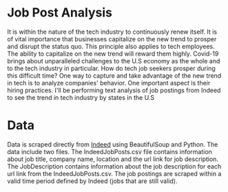 # Job Post Analysis

  It is within the nature of the tech industry to continuously renew itself. It is of vital importance that businesses capitalize on the new trend to prosper and disrupt the status quo. This principle also applies to tech employees. The ability to capitalize on the new trend will reward them highly. Covid-19 brings about unparalleled challenges to the U.S economy as the whole and to the tech industry in particular. How do tech job seekers prosper during this difficult time? One way to capture and take advantage of the new trend in tech is to analyze companies' behavior. One important aspect is their hiring practices. I'll be performing text analysis of job postings from Indeed to see the trend in tech industry by states in the U.S

# Data

  Data is scraped directly from [Indeed](https://www.indeed.com/) using BeautifulSoup and Python. The data include two files. The IndeedJobPosts.csv file contains information about job title, company name, location and the url link for job description. The JobDescription contains information about the job description for each url link from the IndeedJobPosts.csv. The job postings are scraped within a valid time period defined by Indeed (jobs that are still valid).
